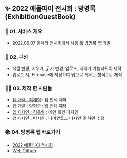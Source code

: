 ## ✨ 2022 애플파이 전시회 : 방명록 (ExhibitionGuestBook)

### 📢 01. 서비스 개요
- 2022.09.07 동아리 전시회에서 사용 할 방명록 앱 개발

### 🎈 02. 구성
- 색깔 변경, 지우개, 굵기 변경, 업로드, 삭제가 가능하도록 제작
- 업로드 시, Firebase에 저장하여 웹으로 띄우는 형식으로 제작

### 🙇‍♂️ 03. 제작 한 사람들
- [앱 개발 : 최재혁](https://github.com/jaehyeok3017) : 앱 전체 제작
- [웹 개발 : 양현준](https://github.com/2tle) : 웹 전체 제작
- [앱 디자인 : 김욱일](https://www.instagram.com/small_mvmt) : 메인 화면 디자인
- [앱 디자인 : 박시원](https://www.instagram.com/whoisapple_) : 다이얼로그 디자인 및 화면 수정

### 📚 04. 방명록 웹 바로가기
- [2022 애플파이 전시회](https://guestbook.appplepi.com/)
- [Web Github](https://github.com/2tle/Guestbook)
